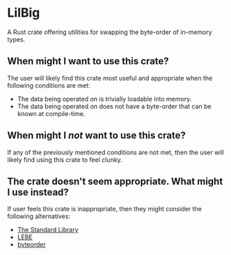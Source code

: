 # LilBig
A Rust crate offering utilities for swapping the byte-order of in-memory types.

## When might I want to use this crate?
The user will likely find this crate most useful and appropriate when the following conditions are met:
* The data being operated on is trivially loadable into memory.
* The data being operated on does not have a byte-order that can be known at compile-time.

## When might I *not* want to use this crate?
If any of the previously mentioned conditions are not met, then the user will likely find using this crate to feel clunky.

## The crate doesn't seem appropriate. What might I use instead?
If user feels this crate is inappropriate, then they might consider the following alternatives:
* [The Standard Library](https://doc.rust-lang.org/std/primitive.u32.html#method.swap_bytes)
* [LEBE](https://github.com/johannesvollmer/lebe)
* [byteorder](https://github.com/BurntSushi/byteorder)
